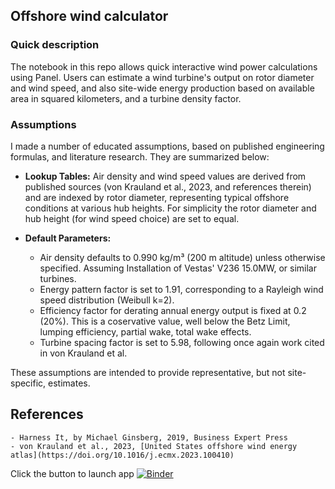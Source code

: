 ## Offshore wind calculator
 
### Quick description 
The notebook in this repo allows quick interactive wind power calculations using Panel. Users can estimate a wind turbine's output on rotor diameter and wind speed, and also site-wide energy production based on available area in squared kilometers, and a turbine density factor.

### Assumptions
I made a number of educated assumptions, based on published engineering formulas, and literature research. They are summarized below:

- **Lookup Tables:** Air density and wind speed values are derived from published sources (von Krauland et al., 2023, and references therein) and are indexed by rotor diameter, representing typical offshore conditions at various hub heights. For simplicity the rotor diameter and hub height (for wind speed choice) are set to equal.

- **Default Parameters:**
  - Air density defaults to 0.990 kg/m³ (200 m altitude) unless otherwise specified. Assuming Installation of Vestas' V236 15.0MW, or similar turbines.
  - Energy pattern factor is set to 1.91, corresponding to a Rayleigh wind speed distribution (Weibull k=2).
  - Efficiency factor for derating annual energy output is fixed at 0.2 (20%). This is a coservative value, well below the Betz Limit, lumping efficiency, partial wake, total wake effects.
  - Turbine spacing factor is set to 5.98, following once again work cited in von Krauland et al.


These assumptions are intended to provide representative, but not site-specific, estimates.

## References
    - Harness It, by Michael Ginsberg, 2019, Business Expert Press
    - von Krauland et al., 2023, [United States offshore wind energy atlas](https://doi.org/10.1016/j.ecmx.2023.100410)
	
	
Click the button to launch app 
[![Binder](https://mybinder.org/badge_logo.svg)](https://mybinder.org/v2/gh/mycarta/wind-calculator/HEAD?urlpath=%2Fdoc%2Ftree%2FPanel_app_pkg.ppynb)
